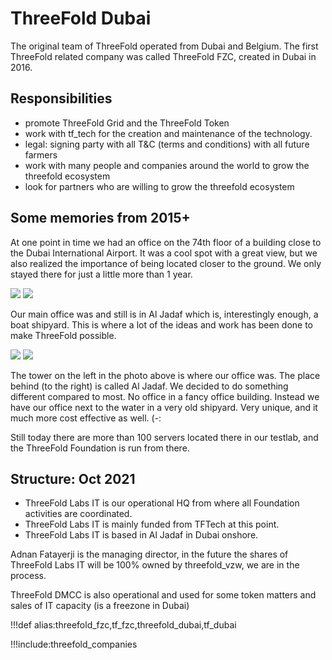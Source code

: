 # ThreeFold Dubai

The original team of ThreeFold operated from Dubai and Belgium. The first ThreeFold related company was called ThreeFold FZC, created in Dubai in 2016.

## Responsibilities

- promote ThreeFold Grid and the ThreeFold Token
- work with tf_tech for the creation and maintenance of the technology.
- legal: signing party with all T&C (terms and conditions) with all future farmers
- work with many people and companies around the world to grow the threefold ecosystem
- look for partners who are willing to grow the threefold ecosystem

## Some memories from 2015+

At one point in time we had an office on the 74th floor of a building close to the Dubai International Airport. It was a cool spot with a great view, but we also realized the importance of being located closer to the ground. We only stayed there for just a little more than 1 year.

<!-- [photos ThreeFold_Dubai](structure/images_threefold_fzc.html ':include :type=iframe width=100% height=550px frameBorder="0" scrolling="no" align="center"') -->

![](img/view_dubai.jpg)
![](img/dubai_office1.jpg)

Our main office was and still is in Al Jadaf which is, interestingly enough, a boat shipyard. This is where a lot of the ideas and work has been done to make ThreeFold possible.

![](img/al_jadaf.jpg)
![](img/aljadaf2.jpg)

The tower on the left in the photo above is where our office was. The place behind (to the right) is called Al Jadaf. We decided to do something different compared to most. No office in a fancy office building. Instead we have our office next to the water in a very old shipyard. Very unique, and it much more cost effective as well. (-:

Still today there are more than 100 servers located there in our testlab, and the ThreeFold Foundation is run from there.

## Structure: Oct 2021

- ThreeFold Labs IT is  our operational HQ from where all Foundation activities are coordinated.
- ThreeFold Labs IT is mainly funded from TFTech at this point.
- ThreeFold Labs IT is based in Al Jadaf in Dubai onshore.

Adnan Fatayerji is the managing director, in the future the shares of ThreeFold Labs IT will be 100% owned by threefold_vzw, we are in the process.

ThreeFold DMCC is also operational and used for some token matters and sales of IT capacity (is a freezone in Dubai)


<!-- 
## Structure: Summer 2020

![](img/labs_it_license.jpg)

ThreeFold_Dubai, a free zone establishment with License No: 17194 with its principal place of business at Q1-07-038/B SAIF Zone, United Arab Emirates, PO Box 514608. -->

!!!def alias:threefold_fzc,tf_fzc,threefold_dubai,tf_dubai

!!!include:threefold_companies
